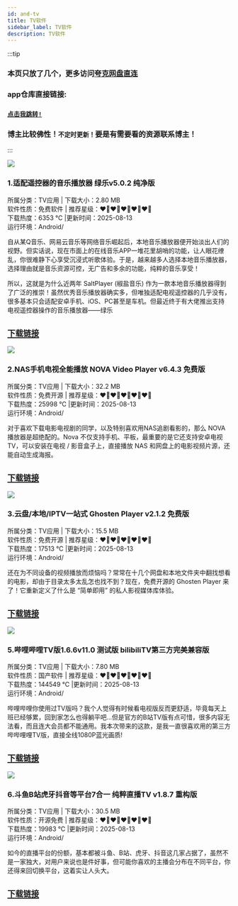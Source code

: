 ```yaml
---
id: and-tv
title: TV软件
sidebar_label: TV软件
description: TV软件
---
```


:::tip
### 本页只放了几个，更多访问[夸克网盘直连](https://pan.quark.cn/s/b11d0b251bf8)
### app仓库直接链接:
### [`点击我跳转!`](https://pan.quark.cn/s/b11d0b251bf8)
### 博主比较佛性！`不定时更新！`要是有需要看的资源联系博主！
:::

![](https://www.hybase.com/soft/UploadPic/2025-5/20255232148512853.png)

### 1.适配遥控器的音乐播放器 绿乐v5.0.2 纯净版
所属分类：TV应用 | 下载大小：2.80 MB    
软件性质：免费软件   | 推荐星级：❤️‍🔥❤️‍🔥❤️‍🔥❤️‍🔥❤️‍🔥        
下载热度：6353 ℃   |更新时间：2025-08-13          
运行环境：Android/

自从某Q音乐、网易云音乐等网络音乐崛起后，本地音乐播放器便开始淡出人们的视野。但实话说，现在市面上的在线音乐APP一堆花里胡哨的功能，让人眼花缭乱，你很难静下心享受沉浸式听歌体验。于是，越来越多人选择本地音乐播放器，选择理由就是音乐资源可控，无广告和多余的功能，纯粹的音乐享受！

所以，这就是为什么近两年 SaltPlayer (椒盐音乐) 作为一款本地音乐播放器得到了广泛的推崇！虽然优秀音乐播放器确实多，但唯独适配电视遥控器的几乎没有，很多基本只会适配安卓手机、iOS、PC甚至是车机。但最近终于有大佬推出支持电视遥控器操作的音乐播放器——绿乐 

## [`下载链接`](https://pan.quark.cn/s/49c6d00bf75b)



![](https://www.hybase.com/soft/UploadPic/2024-5/20245615445123401.png)

### 2.NAS手机电视全能播放 NOVA Video Player v6.4.3 免费版
所属分类：TV应用 | 下载大小：32.2 MB    
软件性质：免费开源   | 推荐星级：❤️‍🔥❤️‍🔥❤️‍🔥❤️‍🔥❤️‍🔥        
下载热度：25998 ℃   |更新时间：2025-08-13          
运行环境：Android/

对于喜欢下载电影电视剧的同学，以及特别喜欢用NAS追剧看影的，那么 NOVA 播放器是超绝配的。Nova 不仅支持手机、平板，最重要的是它还支持安卓电视 TV，可以安装在电视 / 影音盒子上，直接播放 NAS 和网盘上的电影视频片源，还能自动生成海报。

## [`下载链接`](https://pan.quark.cn/s/f76edfbc9746)


![](https://www.hybase.com/soft/UploadPic/2025-2/202522714283587800.png)

### 3.云盘/本地/IPTV一站式 Ghosten Player v2.1.2 免费版
所属分类：TV应用 | 下载大小：15.5 MB    
软件性质：免费开源   | 推荐星级：❤️‍🔥❤️‍🔥❤️‍🔥❤️‍🔥❤️‍🔥        
下载热度：17513 ℃   |更新时间：2025-08-13          
运行环境：Android/

还在为不同设备的视频播放而烦恼吗？常常在十几个网盘和本地文件夹中翻找想看的电影，却由于目录太多太乱怎也找不到？现在，免费开源的 Ghosten Player 来了！它重新定义了什么是 “简单即用” 的私人影视媒体库体验。

## [`下载链接`](https://pan.quark.cn/s/62fe1be9c329)


![](https://www.hybase.com/soft/UploadPic/2022-11/202211201683255043.png)

### 5.哔哩哔哩TV版1.6.6v11.0 测试版 bilibiliTV第三方完美兼容版
所属分类：TV应用 | 下载大小：7.80 MB    
软件性质：国产软件   | 推荐星级：❤️‍🔥❤️‍🔥❤️‍🔥❤️‍🔥❤️‍🔥        
下载热度：144549 ℃   |更新时间：2025-08-13          
运行环境：Android/

哔哩哔哩你使用过TV版吗？我个人觉得有时候看电视版反而更舒适，毕竟每天上班已经够累，回到家怎么也得躺平吧...但是官方的B站TV版有点可惜，很多内容无法看，而且连大会员都不能通用。我本次带来的这款，是我一直很喜欢用的第三方哔哔哩哩TV版，直接全线1080P蓝光画质!

## [`下载链接`](https://pan.quark.cn/s/62fe0c54d67b)


![](https://www.hybase.com/soft/UploadPic/2023-12/202312282241273388.png)

### 6.斗鱼B站虎牙抖音等平台7合一 纯粹直播TV v1.8.7 重构版
所属分类：TV应用 | 下载大小：30.5 MB    
软件性质：开源免费   | 推荐星级：❤️‍🔥❤️‍🔥❤️‍🔥❤️‍🔥❤️‍🔥        
下载热度：19983 ℃   |更新时间：2025-08-13          
运行环境：Android/

如今的直播平台的份额，基本都被斗鱼、B站、虎牙、抖音这几家占据了，虽然不是一家独大，对用户来说也是件好事，但可能你喜欢的主播会分布在不同平台，你还得来回切换平台，这着实让人头大。

## [`下载链接`](https://pan.quark.cn/s/23aeeea13d9f)








